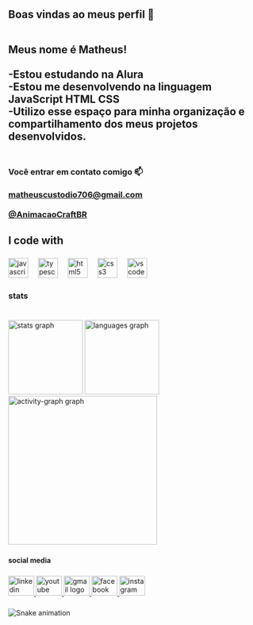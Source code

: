 ## Boas vindas ao meus perfil 🎥<p align="left"><br>Meus nome é Matheus!<br><br>-Estou estudando na Alura<br>-Estou me desenvolvendo na linguagem JavaScript HTML CSS<br>-Utilizo esse espaço para minha organização e compartilhamento dos meus projetos desenvolvidos.<br><br>
### Você entrar em contato comigo 📫<br><br>matheuscustodio706@gmail.com<br><br>[@AnimacaoCraftBR](https://www.youtube.com/@AnimacaoCraftBR)</p>

###

<h2 align="left">I code with</h2>

###

<div align="left">
  <img src="https://cdn.jsdelivr.net/gh/devicons/devicon/icons/javascript/javascript-original.svg" height="40" alt="javascript logo"  />
  <img width="12" />
  <img src="https://cdn.jsdelivr.net/gh/devicons/devicon/icons/typescript/typescript-original.svg" height="40" alt="typescript logo"  />
  <img width="12" />
  <img src="https://cdn.jsdelivr.net/gh/devicons/devicon/icons/html5/html5-original.svg" height="40" alt="html5 logo"  />
  <img width="12" />
  <img src="https://cdn.jsdelivr.net/gh/devicons/devicon/icons/css3/css3-original.svg" height="40" alt="css3 logo"  />
  <img width="12" />
  <img src="https://cdn.jsdelivr.net/gh/devicons/devicon/icons/vscode/vscode-original.svg" height="40" alt="vscode logo"  />
</div>

###

<h3 align="left">stats</h3>

###

<br clear="both">

<div align="left">
  <img src="https://github-readme-stats.vercel.app/api?username=MatheusAnimacaoCraft&hide_title=false&hide_rank=false&show_icons=true&include_all_commits=true&count_private=true&disable_animations=false&theme=tokyonight&locale=en&hide_border=false&order=1" height="150" alt="stats graph"  />
  <img src="https://github-readme-stats.vercel.app/api/top-langs?username=MatheusAnimacaoCraft&locale=en&hide_title=false&layout=compact&card_width=320&langs_count=5&theme=tokyonight&hide_border=false&order=2" height="150" alt="languages graph"  />
  <img src="https://github-readme-activity-graph.vercel.app/graph?username=MatheusAnimacaoCraft&radius=16&theme=tokyo-night&area=true&order=5" height="300" alt="activity-graph graph"  />
</div>

###

<h4 align="left">social media</h4>

###

<div align="left">
  <a href="https://www.linkedin.com/in/matheus-eduardo-custodio-souza-773225317/?utm_source=share&utm_campaign=share_via&utm_content=profile&utm_medium=android_app" target="_blank">
    <img src="https://raw.githubusercontent.com/maurodesouza/profile-readme-generator/master/src/assets/icons/social/linkedin/default.svg" width="52" height="40" alt="linkedin logo"  />
  </a>
  <a href="https://www.youtube.com/@AnimacaoCraftBR/featured" target="_blank">
    <img src="https://raw.githubusercontent.com/maurodesouza/profile-readme-generator/master/src/assets/icons/social/youtube/default.svg" width="52" height="40" alt="youtube logo"  />
  </a>
  <a href="matheuscustodio706@gmail.com" target="_blank">
    <img src="https://raw.githubusercontent.com/maurodesouza/profile-readme-generator/master/src/assets/icons/social/gmail/default.svg" width="52" height="40" alt="gmail logo"  />
  </a>
  <a href="https://www.facebook.com/profile.php?id=61560497212199&mibextid=ZbWKwL" target="_blank">
    <img src="https://raw.githubusercontent.com/maurodesouza/profile-readme-generator/master/src/assets/icons/social/facebook/default.svg" width="52" height="40" alt="facebook logo"  />
  </a>
  <a href="https://www.instagram.com/animacaocraftbrasil?utm_source=qr&igsh=MWswbmVzZ3R2NHFyNQ==" target="_blank">
    <img src="https://raw.githubusercontent.com/maurodesouza/profile-readme-generator/master/src/assets/icons/social/instagram/default.svg" width="52" height="40" alt="instagram logo"  />
  </a>
</div>

###

<img src="https://raw.githubusercontent.com/MatheusAnimacaoCraft/MatheusAnimacaoCraft/output/snake.svg" alt="Snake animation" />

##
